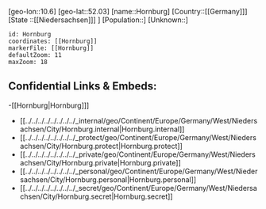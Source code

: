 ﻿---
location: [52.03,10.6]
mapzoom: [7,12] 
mapmarker: city 
type: City
tags:
- geo/City


SpocWebEntityId: 31029
isDeleted: false
confidential: public

---
[geo-lon::10.6]
[geo-lat::52.03]
[name::Hornburg]
[Country::[[Germany]]]
[State ::[[Niedersachsen]]] ]
[Population::]
[Unknown::]


```leaflet
id: Hornburg
coordinates: [[Hornburg]]
markerFile: [[Hornburg]]
defaultZoom: 11 
maxZoom: 18
```


## Confidential Links & Embeds: 
-[[Hornburg|Hornburg]]] 
- [[../../../../../../../../_internal/geo/Continent/Europe/Germany/West/Niedersachsen/City/Hornburg.internal|Hornburg.internal]] 
- [[../../../../../../../../_protect/geo/Continent/Europe/Germany/West/Niedersachsen/City/Hornburg.protect|Hornburg.protect]] 
- [[../../../../../../../../_private/geo/Continent/Europe/Germany/West/Niedersachsen/City/Hornburg.private|Hornburg.private]] 
- [[../../../../../../../../_personal/geo/Continent/Europe/Germany/West/Niedersachsen/City/Hornburg.personal|Hornburg.personal]] 
- [[../../../../../../../../_secret/geo/Continent/Europe/Germany/West/Niedersachsen/City/Hornburg.secret|Hornburg.secret]] 
